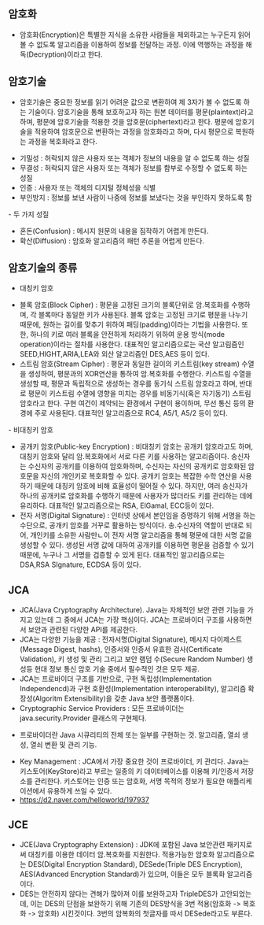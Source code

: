 ## 암호화
- 암호화(Encryption)은 특별한 지식을 소유한 사람들을 제외하고는 누구든지 읽어볼 수 없도록 알고리즘을 이용하여 정보를 전달하는 과정. 이에 역행하는 과정을 해독(Decryption)이라고 한다.

## 암호기술
- 암호기술은 중요한 정보를 읽기 어려운 값으로 변환하여 제 3자가 볼 수 없도록 하는 기술이다. 암호기술을 통해 보호하고자 하는 원본 데이터를 평문(plaintext)라고 하며, 평문에 암호기술을 적용한 것을 암호문(ciphertext)라고 한다. 평문에 암호기술을 적용하여 암호문으로 변환하는 과정을 암호화라고 하며, 다시 평문으로 복원하는 과정을 복호화라고 한다. 
<ul>
  <li>기밀성 : 허락되지 않은 사용자 또는 객체가 정보의 내용을 알 수 없도록 하는 성질</li>
  <li>무결성 : 허락되지 않은 사용자 또는 객체가 정보를 함부로 수정할 수 없도록 하는 성질</li>
  <li>인증 : 사용자 또는 객체의 디지털 정체성을 식별</li>
  <li>부인방지 : 정보를 보낸 사람이 나중에 정보를 보냈다는 것을 부인하지 못하도록 함</li>
</ul>
- 두 가지 성질
<ul>
  <li>혼돈(Confusion) : 메시지 원문의 내용을 짐작하기 어렵게 만든다.</li>
  <li>확산(Diffusion) : 암호화 알고리즘의 패턴 추론을 어렵게 만든다.</li>
</ul>

## 암호기술의 종류
- 대칭키 암호
<ul>
  <li> 블록 암호(Block Cipher) : 평문을 고정된 크기의 블록단위로 암.복호화를 수행하며, 각 블록마다 동일한 키가 사용된다. 블록 암호는 고정된 크기로 평문을 나누기 때문에, 원하는 길이를 맞추기 위하여 패딩(padding)이라는 기법을 사용한다. 또한, 하나의 키로 여러 블록을 안전하게 처리하기 위하여 운용 방식(mode operation)이라는 절차를 사용한다. 대표적인 알고리즘으로는 국산 알고림즘인 SEED,HIGHT,ARIA,LEA와 외산 알고리즘인 DES,AES 등이 있다.</li>
  <li> 스트림 암호(Stream Cipher) : 평문과 동일한 길이의 키스트림(key stream) 수열을 생성하여, 평문과의 XOR연산을 통하여 암.복호화를 수행한다. 키스트림 수열을 생성할 때, 평문과 독립적으로 생성하는 경우를 동기식 스트림 암호라고 하며, 반대로 평문이 키스트림 수열에 영향을 미치는 경우를 비동기식(혹은 자기동기) 스트림 암호라고 한다. 구현 여건이 제약되는 환경에서 구현이 용이하며, 무선 통신 등의 환경에 주로 사용된다. 대표적인 알고리즘으로 RC4, A5/1, A5/2 등이 있다.</li>
</ul>
- 비대칭키 암호
<ul>
  <li> 공개키 암호(Public-key Encryption) : 비대칭키 암호는 공개키 암호라고도 하며, 대칭키 암호와 달리 암.복호화에서 서로 다른 키를 사용하는 알고리즘이다. 송신자는 수신자의 공개키를 이용하여 암호화하며, 수신자는 자신의 공개키로 암호화된 암호문을 자신의 개인키로 복호화할 수 있다. 공개키 암호는 복잡한 수학 연산을 사용하기 때문에 대칭키 암호에 비해 효율성이 떨어질 수 있다. 하지만, 여러 송신자가 하나의 공개키로 암호화를 수행하기 때문에 사용자가 많더라도 키를 관리하는 데에 유리하다. 대표적인 알고리즘으로는 RSA, ElGamal, ECC등이 있다.</li>
  <li> 전자 서명(Digital Signature) : 인터넷 상에서 본인임을 증명하기 위해 서명을 하는 수단으로, 공개키 암호를 거꾸로 활용하는 방식이다. 송.수신자의 역할이 반대로 되어, 개인키를 소유한 사람만ㄴ이 전자 서명 알고리즘을 통해 평문에 대한 서명 값을 생성할 수 있다. 생성된 서명 값에 대하여 공개키를 이용하면 평문을 검증할 수 있기 때문에, 누구나 그 서명을 검증할 수 있게 된다. 대표적인 알고리즘으로는 DSA,RSA SIgnature, ECDSA 등이 있다.</li>
</ul>

## JCA
- JCA(Java Cryptography Architecture). Java는 자체적인 보안 관련 기능을 가지고 있는데 그 중에서 JCA는 가장 핵심이다. JCA는 프로바이더 구조를 사용하면서 보안과 관련된 다양한 API를 제공한다.
- JCA는 다양한 기능을 제공 : 전자서명(Digital Signature), 메시지 다이제스트(Message Digest, hashs), 인증서와 인증서 유효한 검사(Certificate Validation), 키 생성 및 관리 그리고 보안 램덤 수(Secure Random Number) 생성등 현대 정보 통신 암호 기술 중에서 필수적인 것은 모두 제공.
- JCA는 프로바이더 구조를 기반으로, 구현 독립성(Implementation Independencd)과 구현 호환성(Implementation interoperability), 알고리즘 확장성(Algoritm Extensibility)을 갖춘 Java 보안 플랫폼이다.
- Cryptographic Service Providers : 모든 프로바이더는 java.security.Provider 클래스의 구현체다. 
* 프로바이더란 Java 시큐리티의 전체 또는 일부를 구현하는 것. 알고리즘, 열쇠 생성, 열쇠 변환 및 관리 기능.
- Key Management : JCA에서 가장 중요한 것이 프로바이더, 키 관리다. Java는 키스토어(KeyStore)라고 부르는 일종의 키 데이터베이스를 이용해 키/인증서 저장소를 관리한다. 키스토어는 인증 또는 암호화, 서명 목적의 정보가 필요한 애플리케이션에서 유용하게 쓰일 수 있다.
 - https://d2.naver.com/helloworld/197937
 
 ## JCE
 - JCE(Java Cryptography Extension) : JDK에 포함된 Java 보안관련 패키지로써 대칭키를 이용한 데이터 암.복호화를 지원한다. 적용가능한 암호화 알고리즘으로는 DES(Digital Encryption Standard), DESede(Triple DES Encryption), AES(Advanced Encryption Standard)가 있으며, 이들은 모두 블록화 알고리즘이다. 
 - DES는 안전하지 않다는 견해가 많아져 이를 보완하고자 TripleDES가 고안되었는데, 이는 DES의 단점을 보완하기 위해 기존의 DES방식을 3번 적용(암호화 -> 복호화 -> 암호화) 시킨것이다. 3번의 암복화의 첫글자를 따서 DESede라고도 부른다.
